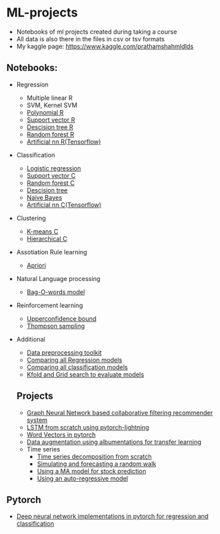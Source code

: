 # ML-projects
* Notebooks of ml projects created during taking a course
* All data is also there in the files in csv or tsv formats
* My kaggle page: https://www.kaggle.com/prathamshahmldlds
## Notebooks:
* Regression
    * Multiple linear R
    * SVM, Kernel SVM
    * [Polynomial R](https://github.com/coder0143/ML-projects/blob/main/polynomial_regression-checkpoint.ipynb)
    * [Support vector R](https://github.com/coder0143/ML-projects/blob/main/copy%20of%20support%20vector%20regression-checkpoint.ipynb)
    * [Descision tree R](https://github.com/coder0143/ML-projects/blob/main/descision%20tree%20regression-checkpoint.ipynb)
    * [Random forest R](https://github.com/coder0143/ML-projects/blob/main/random%20forest%20regression-checkpoint.ipynb)
    * [Artificial nn R(Tensorflow)](https://colab.research.google.com/drive/1MvOLnegn-U2VgCKIobSPwGavfqP97ZoX)
* Classification
    * [Logistic regression](https://github.com/coder0143/ML-projects/blob/main/logistic%20regression%20breast%20cancer%20application-checkpoint.ipynb)
    * [Support vector C](https://github.com/coder0143/ML-projects/blob/main/support%20vector%20classification-checkpoint.ipynb)
    * [Random forest C](https://github.com/coder0143/ML-projects/blob/main/Random%20forest%20classifier-checkpoint.ipynb)
    * [Descision tree](https://github.com/coder0143/ML-projects/blob/main/Descision%20tree%20classification-checkpoint.ipynb)
    * [Naive Bayes](https://github.com/coder0143/ML-projects/blob/main/Naive%20bayes-checkpoint.ipynb)
    * [Artificial nn C(Tensorflow)](https://colab.research.google.com/drive/1LECQHvznHnDtS-1n1LNoNrkRvX9cJAjo#)
* Clustering
    * [K-means C](https://github.com/coder0143/ML-projects/blob/main/K%20means%20clustering-checkpoint.ipynb)
    * [Hierarchical C](https://github.com/coder0143/ML-projects/blob/main/Hierarchical%20clustering-checkpoint.ipynb)
* Assotiation Rule learning
    * [Apriori](https://github.com/coder0143/ML-projects/blob/main/Apriori%20ARL.ipynb)
* Natural Language processing
    * [Bag-O-words model](https://github.com/coder0143/ML-projects/blob/main/nlp.ipynb)
* Reinforcement learning
    * [Upperconfidence bound](https://github.com/coder0143/ML-projects/blob/main/UCB.ipynb)
    * [Thompson sampling](https://github.com/coder0143/ML-projects/blob/main/ThSampling.ipynb)
* Additional
    * [Data preprocessing toolkit](https://github.com/coder0143/ML-projects/blob/main/Copy_of_data_preprocessing_tools-checkpoint.ipynb)
    * [Comparing all Regression models](https://github.com/coder0143/ML-projects/blob/main/comparing%20all%20regression%20models-checkpoint.ipynb)
    * [Comparing all classification models](https://github.com/coder0143/ML-projects/blob/main/Comparing%20all%20classification%20models-checkpoint.ipynb)
    * [Kfold and Grid search to evaluate models](https://github.com/coder0143/ML-projects/blob/main/kfold_grid_search.ipynb)

   ## Projects
  * [Graph Neural Network based collaborative filtering recommender system](https://github.com/coder0143/ML-projects/blob/main/Basic_Collaborative_Filtering_with_Pytorch.ipynb)
  * [LSTM from scratch using pytorch-lightning](https://github.com/coder0143/ML-projects/blob/main/pl_lstm.ipynb)
  * [Word Vectors in pytorch](https://github.com/coder0143/ML-projects/blob/main/WV_torch.ipynb)
  * [Data augmentation using albumentations for transfer learning](https://github.com/coder0143/ML-projects/blob/main/datagen.ipynb)
  * Time series
     * [Time series decomposition from scratch](https://github.com/coder0143/ML-projects/blob/main/time-series-decomposition-from-scratch.ipynb)
     * [Simulating and forecasting a random walk](https://github.com/coder0143/ML-projects/blob/main/ch3.ipynb)
     * [Using a MA model for stock prediction](https://github.com/coder0143/ML-projects/blob/main/ch4.ipynb)
     * [Using an auto-regressive model](https://github.com/coder0143/ML-projects/blob/main/ch5.ipynb)

## Pytorch
* [Deep neural network implementations in pytorch for regression and classification](https://github.com/coder0143/ML-projects/blob/main/10_Basic_Ann.ipynb)
